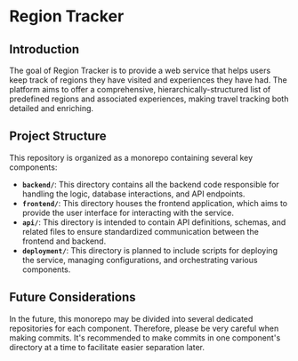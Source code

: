 # Region Tracker

## Introduction

The goal of Region Tracker is to provide a web service that helps users keep
track of regions they have visited and experiences they have had. The platform
aims to offer a comprehensive, hierarchically-structured list of predefined
regions and associated experiences, making travel tracking both detailed and
enriching.

## Project Structure

This repository is organized as a monorepo containing several key components:

- **`backend/`**: This directory contains all the backend code responsible for
  handling the logic, database interactions, and API endpoints.
- **`frontend/`**: This directory houses the frontend application, which aims to
  provide the user interface for interacting with the service.
- **`api/`**: This directory is intended to contain API definitions, schemas,
  and related files to ensure standardized communication between the frontend
  and backend.
- **`deployment/`**: This directory is planned to include scripts for deploying
  the service, managing configurations, and orchestrating various components.

## Future Considerations

In the future, this monorepo may be divided into several dedicated repositories
for each component. Therefore, please be very careful when making commits. It's
recommended to make commits in one component's directory at a time to facilitate
easier separation later.
